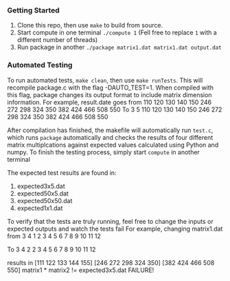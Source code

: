 ### Getting Started

1. Clone this repo, then use `make` to build from source.
1. Start compute in one terminal `./compute 1` (Fell free to replace `1` with a different number of threads)
1. Run package in another `./package matrix1.dat matrix1.dat output.dat` 

### Automated Testing
To run automated tests, `make clean`, then use `make runTests`. This will recompile package.c with the flag -DAUTO_TEST=1. When compiled with this flag, package changes its output format to include matrix dimension information. 
For example, result.date goes from
110 120 130 140 150 246 272 298 324 350 382 424 466 508 550
To 
3 5
110 120 130 140 150 246 272 298 324 350 382 424 466 508 550

After compilation has finished, the makefile will automatically run `test.c`, which runs `package` automatically and checks the results of four different matrix multiplcations against expected values calculated using Python and numpy. To finish the testing process, simply start `compute` in another terminal

The expected test results are found in:
1. expected3x5.dat
1. expected50x5.dat
1. expected50x50.dat
1. expected1x1.dat

To verify that the tests are truly running, feel free to change the inputs or expected outputs and watch the tests fail
For example, changing matrix1.dat from
3 4
1 2 3 4 5 6 7 8 9 10 11 12

To 
3 4
2 2 3 4 5 6 7 8 9 10 11 12

results in 
[111 122 133 144 155]
[246 272 298 324 350]
[382 424 466 508 550]
matrix1 * matrix2 != expected3x5.dat
FAILURE!
